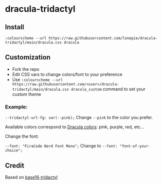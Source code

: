 # dracula-tridactyl

## Install
`:colourscheme --url https://raw.githubusercontent.com/lonepie/dracula-tridactyl/main/dracula.css dracula`

## Customization
- Fork the repo
- Edit CSS vars to change colors/font to your preference
- Use `:colourscheme --url https://raw.githubusercontent.com/<user>/dracula-tridactyl/main/dracula.css dracula_custom` command to set your custom theme

### Example: 

`--tridactyl-url-fg: var(--pink);` Change `--pink` to the color you prefer.

Available colors correspond to [Dracula colors](https://draculatheme.com/contribute): pink, purple, red, etc...

Change the font:

`--font: "FiraCode Nerd Font Mono";` Change to `--font: "font-of-your-choice";`

## Credit
Based on [base16-tridactyl](https://github.com/bezmi/base16-tridactyl)
